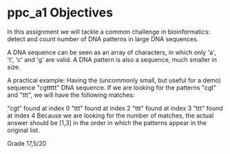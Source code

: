 # ppc_a1 Objectives

In this assignment we will tackle a common challenge in bioinformatics: detect and count number of DNA patterns in large DNA sequences.

A DNA sequence can be seen as an array of characters, in which only 'a', 't', 'c' and 'g' are valid. A DNA pattern is also a sequence, much smaller in size.

A practical example: Having the (uncommonly small, but useful for a demo) sequence "cgttttt" DNA sequence. If we are looking for the patterns "cgt" and "ttt", we will have the following matches:

"cgt" found at index 0
"ttt" found at index 2
"ttt" found at index 3
"ttt" found at index 4
Because we are looking for the number of matches, the actual answer should be [1,3] in the order in which the patterns appear in the original list.


Grade 17,5/20